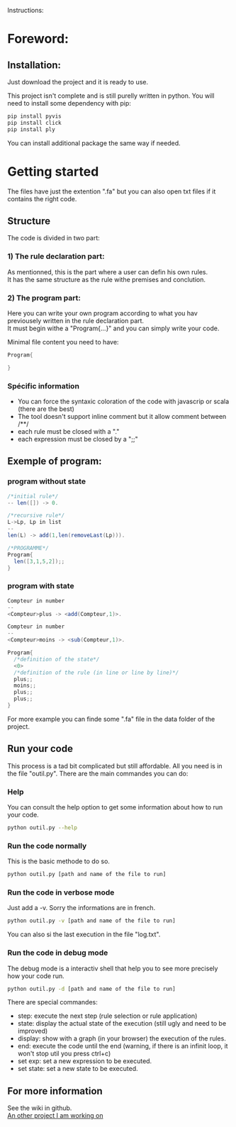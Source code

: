 Instructions:

# Foreword:

## Installation:
Just download the project and it is ready to use.  

This project isn't complete and is still purelly written in python. You will need to install some dependency with pip:  

```bash
pip install pyvis
pip install click
pip install ply
```

You can install additional package the same way if needed.  

# Getting started
The files have just the extention ".fa" but you can also open txt files if it contains the right code.   

## Structure
The code is divided in two part:  

### 1) The rule declaration part:
As mentionned, this is the part where a user can defin his own rules.    
It has the same structure as the rule withe premises and conclution.  

### 2) The program part:
Here you can write your own program according to what you hav previousely written in the rule declaration part.    
It must begin withe a "Program{...}" and you can simply write your code.  

Minimal file content you need to have:    
```scala
Program{ 

}
```

### Spécific information
- You can force the syntaxic coloration of the code with javascrip or scala (there are the best)
- The tool doesn't support inline comment but it allow comment between /**/
- each rule must be closed with a "."
- each expression must be closed by a ";;"

## Exemple of program:

### program without state
```scala
/*initial rule*/
-- len([]) -> 0.

/*recursive rule*/
L->Lp, Lp in list
--
len(L) -> add(1,len(removeLast(Lp))).

/*PROGRAMME*/
Program{ 
  len([3,1,5,2]);;
}
```

### program with state
```scala
Compteur in number
--
<Compteur>plus -> <add(Compteur,1)>.

Compteur in number
--
<Compteur>moins -> <sub(Compteur,1)>.

Program{ 
  /*definition of the state*/
  <0>
  /*definition of the rule (in line or line by line)*/
  plus;;
  moins;;
  plus;;
  plus;;
}
```

For more example you can finde some ".fa" file in the data folder of the project.  

## Run your code
This process is a tad bit complicated but still affordable. All you need is in the file "outil.py". There are the main commandes you can do:  

### Help
You can consult the help option to get some information about how to run your code.    
```bash
python outil.py --help
```

### Run the code normally
This is the basic methode to do so.    
```bash
python outil.py [path and name of the file to run]
```

### Run the code in verbose mode
Just add a -v. Sorry the informations are in french.  
```bash
python outil.py -v [path and name of the file to run]
```
You can also si the last execution in the file "log.txt".    

### Run the code in debug mode
The debug mode is a interactiv shell that help you to see more precisely how your code run.  
```bash
python outil.py -d [path and name of the file to run]
```
There are special commandes:  

- step: execute the next step (rule selection or rule application)
- state: display the actual state of the execution (still ugly and need to be improved)
- display: show with a graph (in your browser) the execution of the rules.
- end: execute the code until the end (warning, if there is an infinit loop, it won't stop util you press ctrl+c)
- set exp: set a new expression to be executed.
- set state: set a new state to be executed.

## For more information
See the wiki in github.  
[An other project I am working on](https://github.com/fabriceHategekimana/predicat)
